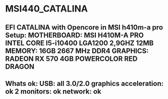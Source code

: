 # MSI440_CATALINA
EFI CATALINA with Opencore in MSI h410m-a pro
Setup: 
MOTHERBOARD: MSI H410M-A PRO
INTEL CORE I5-i10400 LGA1200 2,9GHZ 12MB 
MEMORY: 16GB 2667 MHz DDR4
GRAPHICS: RADEON RX 570 4GB POWERCOLOR RED DRAGON 
--------------------
Whats ok:
USB: all 3.0/2.0
graphics acceleration: ok
2 monitors: ok
network: ok
----------------
